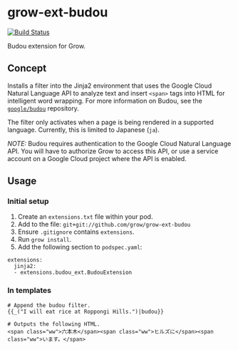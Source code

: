 # grow-ext-budou

[![Build Status](https://travis-ci.org/grow/grow-ext-budou.svg?branch=master)](https://travis-ci.org/grow/grow-ext-budou)

Budou extension for Grow.

## Concept

Installs a filter into the Jinja2 environment that uses the Google Cloud
Natural Language API to analyze text and insert `<span>` tags into HTML for
intelligent word wrapping. For more information on Budou, see the
[`google/budou`](https://github.com/google/budou) repository.

The filter only activates when a page is being rendered in a supported
language. Currently, this is limited to Japanese (`ja`).

_NOTE:_ Budou requires authentication to the Google Cloud Natural Language API.
You will have to authorize Grow to access this API, or use a service account on
a Google Cloud project where the API is enabled. 

## Usage

### Initial setup

1. Create an `extensions.txt` file within your pod.
1. Add to the file: `git+git://github.com/grow/grow-ext-budou`
1. Ensure `.gitignore` contains `extensions`.
1. Run `grow install`.
1. Add the following section to `podspec.yaml`:

```
extensions:
  jinja2:
  - extensions.budou_ext.BudouExtension
```

### In templates

```
# Append the budou filter.
{{_("I will eat rice at Roppongi Hills.")|budou}}

# Outputs the following HTML.
<span class="ww">六本木</span><span class="ww">ヒルズに</span><span
class="ww">います。</span>
```
